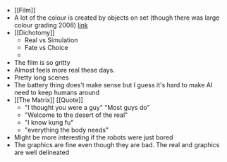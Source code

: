 - [[Film]]
- A lot of the colour is created by objects on set (though there was large colour grading 2008) [link](https://www.youtube.com/watch?v=KEdgmNZnLs4)
- [[Dichotomy]]
	- Real vs Simulation
	- Fate vs Choice
	-
- The film is so gritty
- Almost feels more real these days.
- Pretty long scenes
- The battery thing does't make sense but I guess it's hard to make AI need to keep humans around
- [[The Matrix]] [[Quote]]
	- "I thought you were a guy" "Most guys do"
	- "Welcome to the desert of the real"
	- "I know kung fu"
	- "everything the body needs"
- Might be more interesting if the robots were just bored
- The graphics are fine even though they are bad. The real and graphics are well delineated
